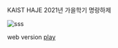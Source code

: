 KAIST HAJE 2021년 가을학기 명랑하제

![sss](https://github.com/shortcakesweets/Heros-of-the-Snakes/assets/83704138/9494b2a3-66a5-43bc-a118-5e2fd5113f8a)

web version [play](https://shortcakesweets.itch.io/heros-of-the-snakes)
